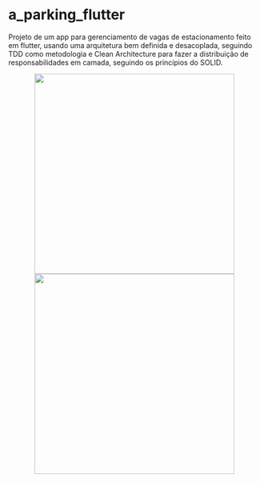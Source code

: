 # a_parking_flutter

Projeto de um app para gerenciamento de vagas de estacionamento feito em flutter, usando uma arquitetura bem definida e desacoplada, seguindo TDD como metodologia e Clean Architecture para fazer a distribuição de responsabilidades em camada, seguindo os princípios do SOLID.

<div align="center">
<img src="https://user-images.githubusercontent.com/39202278/172029777-ea03e937-b564-483b-aa11-3cad43767725.PNG" width="400px" />
</div>

<div align="center">
<img src="https://user-images.githubusercontent.com/39202278/172029852-b2133504-5141-4cb6-9ade-8d3db3e1b833.PNG" width="400px" />
</div>
 


 
